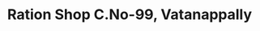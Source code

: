 ---
title: "Ration Shop C.No-99, Vatanappally"
url: /thrissur/ration-shop-c-no-99-vatanappally/
shop: convenience
---